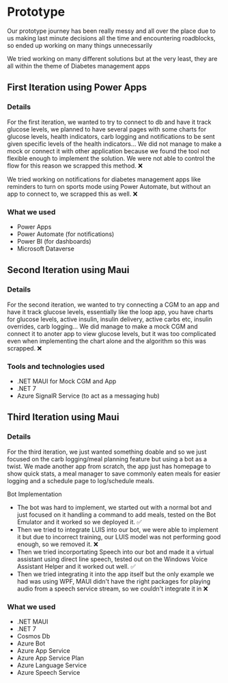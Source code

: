 # Prototype
Our prototype journey has been really messy and all over the place due to us making last minute decisions all the time and encountering roadblocks, so ended up working on many things unnecessarily 

We tried working on many different solutions but at the very least, they are all within the theme of Diabetes management apps

## First Iteration using Power Apps
### Details
For the first iteration, we wanted to try to connect to db and have it track glucose levels, we planned to have several pages with some charts for glucose levels, health indicators, carb logging and notifications to be sent given specific levels of the health indicators... We did not manage to make a mock or connect it with other application because we found the tool not flexible enough to implement the solution. We were not able to control the flow for this reason we scrapped this method. ❌

We tried working on notifications for diabetes management apps like reminders to turn on sports mode using Power Automate, but without an app to connect to, we scrapped this as well. ❌

### What we used
- Power Apps 
- Power Automate (for notifications)
- Power BI (for dashboards)
- Microsoft Dataverse 

## Second Iteration using Maui
### Details
For the second iteration, we wanted to try connecting a CGM to an app and have it track glucose levels, essentially like the loop app, you have charts for glucose levels, active insulin, insulin delivery, active carbs etc, insulin overrides, carb logging... We did manage to make a mock CGM and connect it to anoter app to view glucose levels, but it was too complicated even when implementing the chart alone and the algorithm so this was scrapped. ❌

### Tools and technologies used
- .NET MAUI for Mock CGM and App
- .NET 7
- Azure SignalR Service (to act as a messaging hub)

## Third Iteration using Maui
### Details
For the third iteration, we just wanted something doable and so we just focused on the carb logging/meal planning feature but using a bot as a twist. We made another app from scratch, the app just has homepage to show quick stats, a meal manager to save commonly eaten meals for easier logging and a schedule page to log/schedule meals.

Bot Implementation
- The bot was hard to implement, we started out with a normal bot and just focused on it handling a command to add meals, tested on the Bot Emulator and it worked so we deployed it. ✅ 
- Then we tried to integrate LUIS into our bot, we were able to implement it but due to incorrect training, our LUIS model was not performing good enough, so we removed it. ❌
- Then we tried incorportating Speech into our bot and made it a virtual assistant using direct line speech, tested out on the Windows Voice Assistant Helper and it worked out well. ✅
- Then we tried integrating it into the app itself but the only example we had was using WPF, MAUI didn't have the right packages for playing audio from a speech service stream, so we couldn't integrate it in ❌

### What we used
- .NET MAUI
- .NET 7 
- Cosmos Db
- Azure Bot 
- Azure App Service
- Azure App Service Plan
- Azure Language Service 
- Azure Speech Service 
